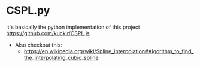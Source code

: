 # CSPL.py
it's basically the python implementation of this project https://github.com/kuckir/CSPL.js
* Also checkout this:
  * https://en.wikipedia.org/wiki/Spline_interpolation#Algorithm_to_find_the_interpolating_cubic_spline